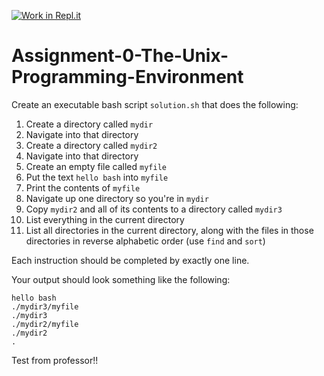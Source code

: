 [![Work in Repl.it](https://classroom.github.com/assets/work-in-replit-14baed9a392b3a25080506f3b7b6d57f295ec2978f6f33ec97e36a161684cbe9.svg)](https://classroom.github.com/online_ide?assignment_repo_id=3065784&assignment_repo_type=AssignmentRepo)
# Assignment-0-The-Unix-Programming-Environment

Create an executable bash script `solution.sh` that does the following:

1. Create a directory called `mydir`
2. Navigate into that directory
3. Create a directory called `mydir2`
4. Navigate into that directory
5. Create an empty file called `myfile`
6. Put the text `hello bash` into `myfile`
7. Print the contents of `myfile`
8. Navigate up one directory so you're in `mydir`
9. Copy `mydir2` and all of its contents to a directory called `mydir3`
10. List everything in the current directory
11. List all directories in the current directory, along with the files in
those directories in reverse alphabetic order (use `find` and `sort`)

Each instruction should be completed by exactly one line.

Your output should look something like the following:

```
hello bash
./mydir3/myfile
./mydir3
./mydir2/myfile
./mydir2
.
```

Test from professor!!
